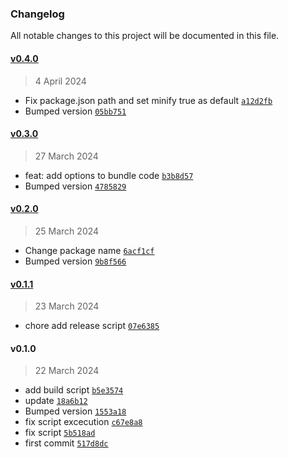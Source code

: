 ### Changelog

All notable changes to this project will be documented in this file. 

#### [v0.4.0](https://github.com/zumerlab/zumerbox-build/compare/v0.3.0...v0.4.0)

> 4 April 2024

- Fix package.json path and set minify true as default [`a12d2fb`](https://github.com/zumerlab/zumerbox-build/commit/a12d2fbd10683ea03727e8ef6b1a2ab856fc1653)
- Bumped version [`05bb751`](https://github.com/zumerlab/zumerbox-build/commit/05bb75106ed737dc2c3f48c1eafadf68a0ee3552)

#### [v0.3.0](https://github.com/zumerlab/zumerbox-build/compare/v0.2.0...v0.3.0)

> 27 March 2024

- feat: add options to bundle code [`b3b8d57`](https://github.com/zumerlab/zumerbox-build/commit/b3b8d571fa0eff711dc181a6f0410cac38bf5831)
- Bumped version [`4785829`](https://github.com/zumerlab/zumerbox-build/commit/4785829190d0dee78d19d0e39730c222c2597de8)

#### [v0.2.0](https://github.com/zumerlab/zumerbox-build/compare/v0.1.1...v0.2.0)

> 25 March 2024

- Change package name [`6acf1cf`](https://github.com/zumerlab/zumerbox-build/commit/6acf1cffe9cb896c39f88da4bf0ed354fd8f3066)
- Bumped version [`9b8f566`](https://github.com/zumerlab/zumerbox-build/commit/9b8f566a0cafe54d65f691dc7bf0ea4a0cd8976e)

#### [v0.1.1](https://github.com/zumerlab/zumerbox-build/compare/v0.1.0...v0.1.1)

> 23 March 2024

- chore add release script [`07e6385`](https://github.com/zumerlab/zumerbox-build/commit/07e63851103d48db29c22bec1ba781a75ef42181)

#### v0.1.0

> 22 March 2024

- add build script [`b5e3574`](https://github.com/zumerlab/zumerbox-build/commit/b5e3574aa06221660e64c5df1532bec0f4d68e26)
- update [`18a6b12`](https://github.com/zumerlab/zumerbox-build/commit/18a6b12c94d6774164f59c87802474c363a702c2)
- Bumped version [`1553a18`](https://github.com/zumerlab/zumerbox-build/commit/1553a18b075685250b9be0b8e3b715112a2ac1ac)
- fix script excecution [`c67e8a8`](https://github.com/zumerlab/zumerbox-build/commit/c67e8a8733ffb130c33b2e17ab4b352cf6ae982a)
- fix script [`5b518ad`](https://github.com/zumerlab/zumerbox-build/commit/5b518ad4e7ffc3e56ccd4624383a6c4340b695b6)
- first commit [`517d8dc`](https://github.com/zumerlab/zumerbox-build/commit/517d8dc50af139d6b1c25f8f105006b00d603016)
